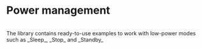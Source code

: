 # Power management
<br>
The library contains ready-to-use examples to work with low-power modes such as _Sleep_, _Stop_ and _Standby_
